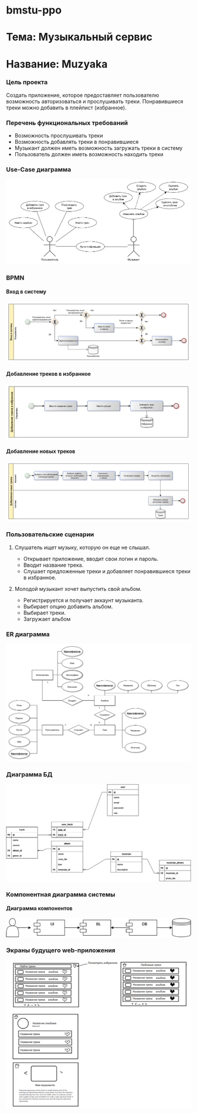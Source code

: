 # bmstu-ppo

# Тема: Музыкальный сервис

# Название: Muzyaka

### Цель проекта
Создать приложение, которое предоставляет пользователю возможность авторизоваться и прослушивать треки.
Понравившиеся треки можно добавить в плейлист (избранное).

### Перечень функциональных требований
- Возможность прослушивать треки
- Возможность добавлять треки в понравившиеся
- Музыкант должен иметь возможность загружать треки в систему
- Пользователь должен иметь возможность находить треки



### Use-Case диаграмма
![usecase](./docs/usecase.png)

### BPMN

#### Вход в систему
![auth](./docs/auth_bpmn.png)

#### Добавление треков в избранное
![same](./docs/same_bpmn.png)

#### Добавление новых треков
![add](./docs/add_bpmn.png)

### Пользовательские сценарии

1) Слушатель ищет музыку, которую он еще не слышал.
    
    * Открывает приложение, вводит свои логин и пароль.
    * Вводит название трека.
    * Слушает предложенные треки и добавляет понравившиеся треки в избранное.

2) Молодой музыкант хочет выпустить свой альбом.

    * Регистрируется и получает аккаунт музыканта.
    * Выбирает опцию добавить альбом.
    * Выбирает треки.
    * Загружает альбом

### ER диаграмма
![er](./docs/er.png)


### Диаграмма БД
![er](./docs/er_db.png)

### Компонентная диаграмма системы

#### Диаграмма компонентов
![components](./docs/components.png)

### Экраны будущего web-приложения
![draft_ui](./docs/draft_ui.png)